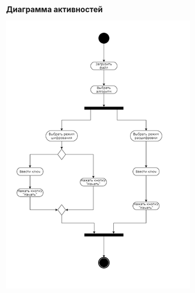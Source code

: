 ## Диаграмма активностей

![pic](https://github.com/APridy/EnDecryptor/blob/main/Documents/Diagrams/Activities/Activity.png)
